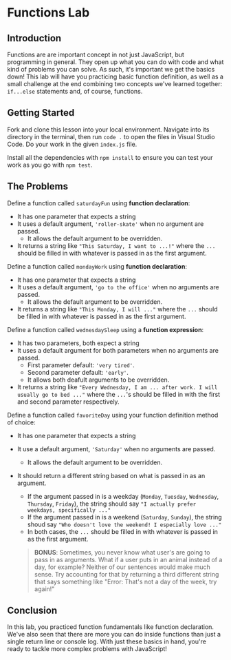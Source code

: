 # Functions Lab

## Introduction

Functions are are important concept in not just JavaScript, but programming 
in general. They open up what you can do with code and what kind of problems
you can solve. As such, it's important we get the basics down! This lab 
will have you practicing basic function definition, as well as a small 
challenge at the end combining two concepts we've learned together: `if...else` 
statements and, of course, functions. 

## Getting Started 

Fork and clone this lesson into your local environment. Navigate into its directory 
in the terminal, then run `code .` to open the files in Visual Studio Code. Do your
work in the given `index.js` file.

Install all the dependencies with `npm install` to ensure you can test your work 
as you go with `npm test`.

## The Problems

Define a function called `saturdayFun` using **function declaration**:

- It has one parameter that expects a string
- It uses a default argument, `'roller-skate'` when no argument are passed.
  - It allows the default argument to be overridden.
- It returns a string like `"This Saturday, I want to ...!"` where the `...`
should be filled in with whatever is passed in as the first argument.

Define a function called `mondayWork` using **function declaration**:

- It has one parameter that expects a string
- It uses a default argument, `'go to the office'` when no arguments are passed.
  - It allows the default argument to be overridden.
- It returns a string like `"This Monday, I will ..."` where the `...`
should be filled in with whatever is passed in as the first argument.

Define a function called `wednesdaySleep` using a **function expression**: 

- It has two parameters, both expect a string
- It uses a default argument for both parameters when no arguments are passed.
  - First parameter default: `'very tired'`.
  - Second parameter default: `'early'`.
  - It allows both deafult arguments to be overridden.
- It returns a string like `"Every Wednesday, I am ... after work. I will usually go
to bed ..."` where the `...`'s should be filled in with the first and second 
parameter respectively.

Define a function called `favoriteDay` using your function definition method of choice:

- It has one parameter that expects a string
- It use a default argument, `'Saturday'` when no arguments are passed.
  - It allows the default argument to be overridden. 
- It should return a different string based on what is passed in as an argument. 
  - If the argument passed in is a weekday (`Monday`, `Tuesday`, `Wednesday`, 
  `Thursday`, `Friday`), the string should say `"I actually prefer weekdays, specifically ..."` 
  - If the argument passed in is a weekend (`Saturday`, `Sunday`), the string shoud say
  `"Who doesn't love the weekend! I especially love ..."`
  - In both cases, the `...` should be filled in with whatever is passed in as the first
  argument.

  > **BONUS**: Sometimes, you never know what user's are going to pass in as arguments. What 
  > if a user puts in an animal instead of a day, for example? Neither of our sentences would
  > make much sense. Try accounting for that by returning a third different string that says
  > something like "Error: That's not a day of the week, try again!"

## Conclusion

In this lab, you practiced function fundamentals like function declaration. 
We've also seen that there are more you can do inside functions than just a single
return line or console log. With just these basics in hand, you're ready to tackle 
more complex problems with JavaScript! 
